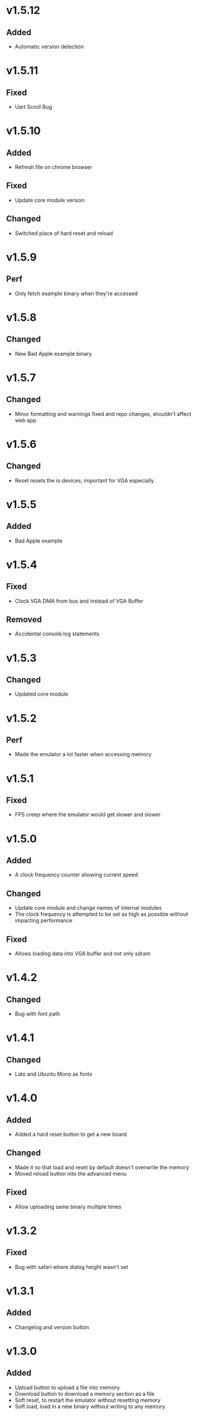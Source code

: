 <!--

Add new features here, everything will be added at the end to the changelog when a new release is made

# vX.X.X
## Added

## Changed

## Fixed

-->

# v1.5.12

## Added

- Automatic version detection

# v1.5.11

## Fixed

- Uart Scroll Bug

# v1.5.10

## Added

- Refresh file on chrome browser

## Fixed

- Update core module version

## Changed

- Switched place of hard reset and reload

# v1.5.9

## Perf

- Only fetch example binary when they're accessed

# v1.5.8

## Changed

- New Bad Apple example binary

# v1.5.7

## Changed

- Minor formatting and warnings fixed and repo changes, shouldn't affect web app

# v1.5.6

## Changed

- Reset resets the io devices, important for VGA especially

# v1.5.5

## Added

- Bad Apple example

# v1.5.4

## Fixed

- Clock VGA DMA from bus and instead of VGA Buffer

## Removed

- Accidental console.log statements

# v1.5.3

## Changed

- Updated core module

# v1.5.2

## Perf

- Made the emulator a lot faster when accessing memory

# v1.5.1

## Fixed

- FPS creep where the emulator would get slower and slower

# v1.5.0

## Added

- A clock frequency counter showing current speed

## Changed

- Update core module and change names of internal modules
- The clock frequency is attempted to be set as high as possible without impacting performance

## Fixed

- Allows loading data into VGA buffer and not only sdram

# v1.4.2

## Changed

- Bug with font path

# v1.4.1

## Changed

- Lato and Ubuntu Mono as fonts

# v1.4.0

## Added

- Added a hard reset button to get a new board

## Changed

- Made it so that load and reset by default doesn't overwrite the memory
- Moved reload button into the advanced menu

## Fixed

- Allow uploading same binary multiple times

# v1.3.2

## Fixed

- Bug with safari where dialog height wasn't set

# v1.3.1

## Added

- Changelog and version button

# v1.3.0

## Added

- Upload button to upload a file into memory
- Download button to download a memory section as a file
- Soft reset, to restart the emulator without resetting memory
- Soft load, load in a new binary without writing to any memory
